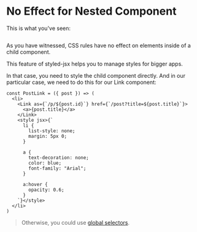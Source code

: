 # No Effect for Nested Component

This is what you've seen:

<img src="https://cloud.githubusercontent.com/assets/50838/25552972/6becac5c-2c5c-11e7-9fce-61cdc207a10d.png" alt="">

As you have witnessed, CSS rules have no effect on elements inside of a child component.

This feature of styled-jsx helps you to manage styles for bigger apps.

In that case, you need to style the child component directly. And in our particular case, we need to do this for our Link component:

```
const PostLink = ({ post }) => (
  <li>
    <Link as={`/p/${post.id}`} href={`/post?title=${post.title}`}>
      <a>{post.title}</a>
    </Link>
    <style jsx>{`
      li {
        list-style: none;
        margin: 5px 0;
      }

      a {
        text-decoration: none;
        color: blue;
        font-family: "Arial";
      }

      a:hover {
        opacity: 0.6;
      }
    `}</style>
  </li>
)
```

> Otherwise, you could use [global selectors](https://github.com/zeit/styled-jsx#global-selectors).